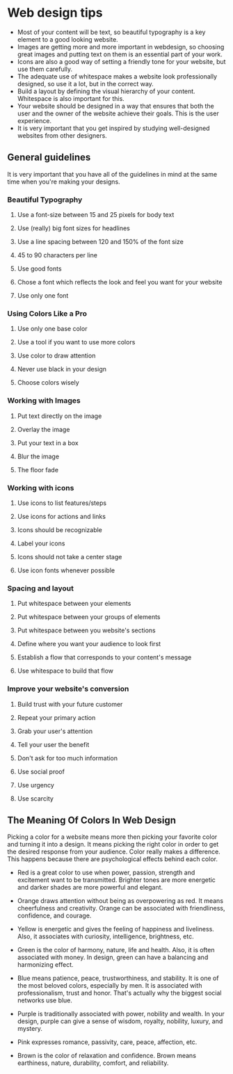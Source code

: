 # Web design tips

- Most of your content will be text, so beautiful typography is a key element to a good looking website.
- Images are getting more and more important in webdesign, so choosing great images and putting text on them is an essential part of your work.
- Icons are also a good way of setting a friendly tone for your website, but use them carefully.
- The adequate use of whitespace makes a website look professionally designed, so use it a lot, but in the correct way.
- Build a layout by defining the visual hierarchy of your content. Whitespace is also important for this.
- Your website should be designed in a way that ensures that both the user and the owner of the website achieve their goals. This is the user experience.
- It is very important that you get inspired by studying well-designed websites from other designers.

## General guidelines

It is very important that you have all of the guidelines in mind at the same time when you're making your designs.

### Beautiful Typography

1. Use a font-size between 15 and 25 pixels for body text

2. Use (really) big font sizes for headlines

3. Use a line spacing between 120 and 150% of the font size

4. 45 to 90 characters per line

5. Use good fonts

6. Chose a font which reflects the look and feel you want for your website

7. Use only one font

### Using Colors Like a Pro

1. Use only one base color

2. Use a tool if you want to use more colors

3. Use color to draw attention

4. Never use black in your design

5. Choose colors wisely

### Working with Images

1. Put text directly on the image

2. Overlay the image

3. Put your text in a box

4. Blur the image

5. The floor fade

### Working with icons

1. Use icons to list features/steps

2. Use icons for actions and links

3. Icons should be recognizable

4. Label your icons

5. Icons should not take a center stage

6. Use icon fonts whenever possible

### Spacing and layout

1. Put whitespace between your elements

2. Put whitespace between your groups of elements

3. Put whitespace between you website's sections

4. Define where you want your audience to look first

5. Establish a flow that corresponds to your content's message

6. Use whitespace to build that flow

### Improve your website's conversion

1. Build trust with your future customer

2. Repeat your primary action

3. Grab your user's attention

4. Tell your user the benefit

5. Don't ask for too much information

6. Use social proof

7. Use urgency

8. Use scarcity

## The Meaning Of Colors In Web Design

Picking a color for a website means more then picking your favorite color and turning it into a design. It means picking the right color in order to get the desired response from your audience. Color really makes a difference. This happens because there are psychological effects behind each color.

-   Red is a great color to use when power, passion, strength and excitement want to be transmitted. Brighter tones are more energetic and darker shades are more powerful and elegant.

-   Orange draws attention without being as overpowering as red. It means cheerfulness and creativity. Orange can be associated with friendliness, confidence, and courage.

-   Yellow is energetic and gives the feeling of happiness and liveliness. Also, it associates with curiosity, intelligence, brightness, etc.

-   Green is the color of harmony, nature, life and health. Also, it is often associated with money. In design, green can have a balancing and harmonizing effect.

-   Blue means patience, peace, trustworthiness, and stability. It is one of the most beloved colors, especially by men. It is associated with professionalism, trust and honor. That's actually why the biggest social networks use blue.

-   Purple is traditionally associated with power, nobility and wealth. In your design, purple can give a sense of wisdom, royalty, nobility, luxury, and mystery.

-   Pink expresses romance, passivity, care, peace, affection, etc.

-   Brown is the color of relaxation and confidence. Brown means earthiness, nature, durability, comfort, and reliability.